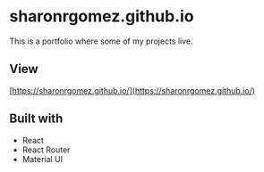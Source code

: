 # sharonrgomez.github.io

This is a portfolio where some of my projects live.

## View

[https://sharonrgomez.github.io/](https://sharonrgomez.github.io/)

## Built with
* React
* React Router
* Material UI
